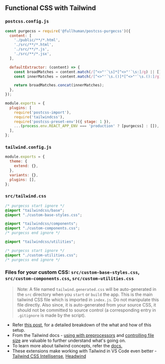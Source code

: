 ## Functional CSS with Tailwind
### `postcss.config.js`
```js
const purgecss = require('@fullhuman/postcss-purgecss')({
  content: [
    './public/**/*.html',
    './src/**/*.html',
    './src/**/*.js',
    './src/**/*.jsx',
  ],

  defaultExtractor: (content) => {
    const broadMatches = content.match(/[^<>"'`\s]*[^<>"'`\s:]/g) || [];
    const innerMatches = content.match(/[^<>"'`\s.()]*[^<>"'`\s.():]/g) || [];

    return broadMatches.concat(innerMatches);
  },
});

module.exports = {
  plugins: [
    require('postcss-import'),
    require('tailwindcss'),
    require('postcss-preset-env')({ stage: 1 }),
    ...(process.env.REACT_APP_ENV === 'production' ? [purgecss] : []),
  ],
};
```
### `tailwind.config.js`
```js
module.exports = {
  theme: {
    extend: {},
  },
  variants: {},
  plugins: [],
};
```

### `src/tailwind.css`
```css
/* purgecss start ignore */
@import "tailwindcss/base";
@import "./custom-base-styles.css";

@import "tailwindcss/components";
@import "./custom-components.css";
/* purgecss end ignore */

@import "tailwindcss/utilities";

/* purgecss start ignore */
@import "./custom-utilities.css";
/* purgecss end ignore */
```

### Files for your custom CSS: `src/custom-base-styles.css`, `src/custom-components.css`, `src/custom-utilities.css`

> Note: A file named `tailwind.generated.css` will be auto-generated in the `src` directory when you `start` or `build` the app. This is the main tailwind CSS file which is imported in `index.js`. Do not manipulate this file directly. Also since, it is auto-generated from your source CSS, it should not be committed to source control (a corresponding entry in `.gitignore` is made by the script).

- Refer [this post](https://daveceddia.com/tailwind-create-react-app/), for a detailed breakdown of the what and how of this setup.
- From the Tailwind docs - [using with preprocessors](https://tailwindcss.com/docs/using-with-preprocessors) and [controlling file size](https://tailwindcss.com/docs/controlling-file-size) are valuable to further understand what's going on.
- To learn more about tailwind concepts, refer the [docs.](https://tailwindcss.com/docs/utility-first)
- These extensions make working with Tailwind in VS Code even better - [Tailwind CSS Intellisense](https://marketplace.visualstudio.com/items?itemName=bradlc.vscode-tailwindcss), [Headwind](https://marketplace.visualstudio.com/items?itemName=heybourn.headwind)